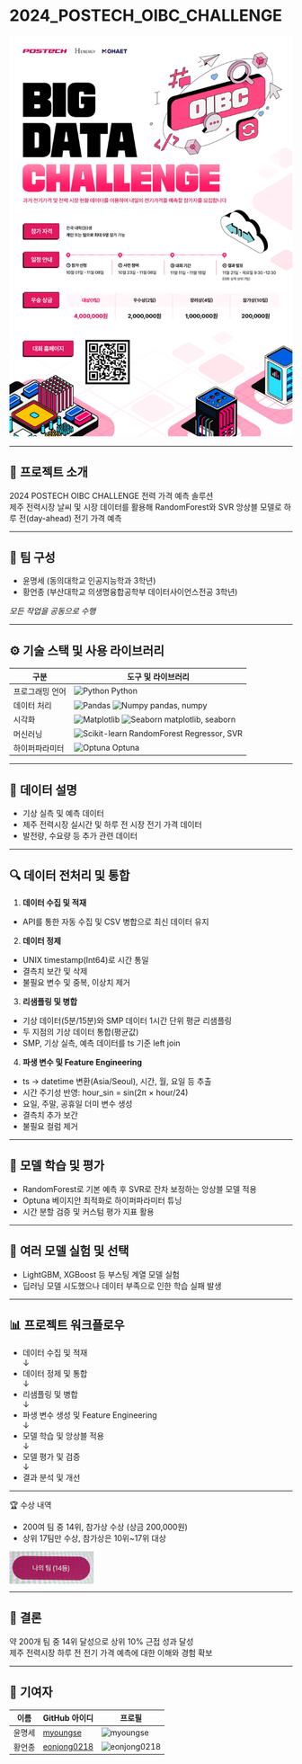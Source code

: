 # 2024_POSTECH_OIBC_CHALLENGE

![POSTECH_CHALLENGE](POSTECH_CHALLENGE.png)

---
## 📌 프로젝트 소개  
2024 POSTECH OIBC CHALLENGE 전력 가격 예측 솔루션  
제주 전력시장 날씨 및 시장 데이터를 활용해 RandomForest와 SVR 앙상블 모델로 하루 전(day-ahead) 전기 가격 예측

---

## 👥 팀 구성

- 윤명세 (동의대학교 인공지능학과 3학년)  
- 황언종 (부산대학교 의생명융합공학부 데이터사이언스전공 3학년)  

*모든 작업을 공동으로 수행*

---

## ⚙️ 기술 스택 및 사용 라이브러리

| 구분           | 도구 및 라이브러리                                                                             |
|----------------|----------------------------------------------------------------------------------------------|
| 프로그래밍 언어 | ![Python](https://img.shields.io/badge/Python-3776AB?style=flat&logo=python&logoColor=white) Python |
| 데이터 처리    | ![Pandas](https://img.shields.io/badge/Pandas-150458?style=flat&logo=pandas&logoColor=white) ![Numpy](https://img.shields.io/badge/Numpy-013243?style=flat&logo=numpy&logoColor=white) pandas, numpy |
| 시각화         | ![Matplotlib](https://img.shields.io/badge/Matplotlib-11557C?style=flat&logo=matplotlib&logoColor=white) ![Seaborn](https://img.shields.io/badge/Seaborn-1A2F40?style=flat&logo=seaborn&logoColor=white) matplotlib, seaborn |
| 머신러닝       | ![Scikit-learn](https://img.shields.io/badge/scikit--learn-F7931E?style=flat&logo=scikit-learn&logoColor=white) RandomForest Regressor, SVR |
| 하이퍼파라미터 | ![Optuna](https://img.shields.io/badge/Optuna-6F32BE?style=flat&logo=optuna&logoColor=white) Optuna |

---

## 📂 데이터 설명

- 기상 실측 및 예측 데이터  
- 제주 전력시장 실시간 및 하루 전 시장 전기 가격 데이터  
- 발전량, 수요량 등 추가 관련 데이터

---

## 🔍 데이터 전처리 및 통합

1. **데이터 수집 및 적재**  
- API를 통한 자동 수집 및 CSV 병합으로 최신 데이터 유지  

2. **데이터 정제**  
- UNIX timestamp(Int64)로 시간 통일  
- 결측치 보간 및 삭제  
- 불필요 변수 및 중복, 이상치 제거  

3. **리샘플링 및 병합**  
- 기상 데이터(5분/15분)와 SMP 데이터 1시간 단위 평균 리샘플링  
- 두 지점의 기상 데이터 통합(평균값)  
- SMP, 기상 실측, 예측 데이터를 ts 기준 left join  

4. **파생 변수 및 Feature Engineering**  
- ts → datetime 변환(Asia/Seoul), 시간, 월, 요일 등 추출  
- 시간 주기성 반영: hour_sin = sin(2π × hour/24)  
- 요일, 주말, 공휴일 더미 변수 생성  
- 결측치 추가 보간  
- 불필요 컬럼 제거

---

## 🧪 모델 학습 및 평가

- RandomForest로 기본 예측 후 SVR로 잔차 보정하는 앙상블 모델 적용  
- Optuna 베이지안 최적화로 하이퍼파라미터 튜닝  
- 시간 분할 검증 및 커스텀 평가 지표 활용

---

## 🔬 여러 모델 실험 및 선택

- LightGBM, XGBoost 등 부스팅 계열 모델 실험  
- 딥러닝 모델 시도했으나 데이터 부족으로 인한 학습 실패 발생  

---
## 📊 프로젝트 워크플로우

- 데이터 수집 및 적재  
  ↓  
- 데이터 정제 및 통합  
  ↓  
- 리샘플링 및 병합  
  ↓  
- 파생 변수 생성 및 Feature Engineering  
  ↓  
- 모델 학습 및 앙상블 적용  
  ↓  
- 모델 평가 및 검증  
  ↓  
- 결과 분석 및 개선

---
🏆 수상 내역  
- 200여 팀 중 14위, 참가상 수상 (상금 200,000원)  
- 상위 17팀만 수상, 참가상은 10위~17위 대상  

<img src="Rank.PNG" alt="대회 순위 이미지" width="150" align="left"/>

<br clear="all"/>

---

## 📖 결론

약 200개 팀 중 14위 달성으로 상위 10% 근접 성과 달성  
제주 전력시장 하루 전 전기 가격 예측에 대한 이해와 경험 확보

---
## 👥 기여자

| 이름       | GitHub 아이디       | 프로필 |
|------------|---------------------|---------|
| 윤명세     | [myoungse](https://github.com/myoungse) | ![myoungse](https://github.com/myoungse.png?size=40) |
| 황언종     | [eonjong0218](https://github.com/eonjong0218) | ![eonjong0218](https://github.com/eonjong0218.png?size=40) |
